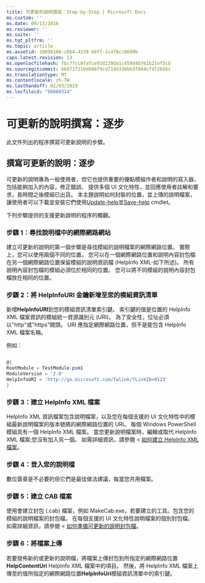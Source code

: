 ```yaml
---
title: 可更新的說明撰寫：Step-by-Step | Microsoft Docs
ms.custom: ''
ms.date: 09/13/2016
ms.reviewer: ''
ms.suite: ''
ms.tgt_pltfrm: ''
ms.topic: article
ms.assetid: 10098160-c6b4-4339-b8ff-2c4f8cc0699b
caps.latest.revision: 13
ms.openlocfilehash: fbc77cc0fafce93d239da1c459d4b761b21ef3cb
ms.sourcegitcommit: b6871f21bd666f9cd71dd336bb3f844cf472b56c
ms.translationtype: MT
ms.contentlocale: zh-TW
ms.lasthandoff: 02/03/2019
ms.locfileid: "56860314"
---
```

# <a name="updatable-help-authoring-step-by-step"></a>可更新的說明撰寫：逐步

此文件列出的程序撰寫可更新說明的步驟。

## <a name="authoring-updatable-help-step-by-step"></a>撰寫可更新的說明：逐步

可更新的說明專為一般使用者，但它也提供重要的優點模組作者和說明的寫入器，包括能夠加入的內容，修正錯誤、 提供多個 UI 文化特性，並回應使用者註解和要求，長時間之後模組已出貨。 本主題說明如何封裝的位置，並上傳的說明檔案，讓使用者可以下載並安裝它們使用[Update-help](/powershell/module/Microsoft.PowerShell.Core/Update-Help)並[Save-help](/powershell/module/Microsoft.PowerShell.Core/Save-Help) cmdlet。

下列步驟提供的支援更新說明的程序的概觀。

### <a name="step-1-find-an-internet-site-for-your-help-files"></a>步驟 1：尋找說明檔中的網際網路網站

建立可更新的說明的第一個步驟是尋找模組的說明檔案的網際網路位置。 實際上，您可以使用兩個不同的位置。 您可以在一個網際網路位置和說明內容封包檔在另一個網際網路位置保留模組的說明資訊檔 (HelpInfo XML-如下所述)。 所有說明內容封包檔的模組必須位於相同的位置。 您可以將不同模組的說明內容封包檔放在相同的位置。

### <a name="step-2-add-a-helpinfouri-key-to-your-module-manifest"></a>步驟 2：將 HelpInfoURI 金鑰新增至您的模組資訊清單

新增**HelpInfoURI**到您的模組資訊清單索引鍵。 索引鍵的值是位置的 HelpInfo XML 檔案資訊的模組統一資源識別元 (URI)。 為了安全性，位址必須以"http"或"https"開頭。 URI 應指定網際網路位置，但不是能包含 HelpInfo XML 檔案名稱。

例如：

```powershell

@{
RootModule = TestModule.psm1
ModuleVersion = '2.0'
HelpInfoURI = 'http://go.microsoft.com/fwlink/?LinkID=0123'
}
```

### <a name="step-3-create-a-helpinfo-xml-file"></a>步驟 3：建立 HelpInfo XML 檔案

HelpInfo XML 資訊檔案包含說明檔案，以及您在每個支援的 UI 文化特性中的模組最新說明檔案的版本號碼的網際網路位置的 URI。 每個 Windows PowerShell 模組具有一個 HelpInfo XML 檔案。 當您更新說明檔案時，編輯或取代 HelpInfo XML 檔案;您沒有加入另一個。 如需詳細資訊，請參閱 <<c0> [ 如何建立 HelpInfo XML 檔案](./how-to-create-a-helpinfo-xml-file.md)。

### <a name="step-4-sign-your-help-files"></a>步驟 4：登入您的說明檔

數位簽章是不必要的但它們是最佳做法建議，每當您共用檔案。

### <a name="step-5-create-cab-files"></a>步驟 5：建立 CAB 檔案

使用會建立封包 (.cab) 檔案，例如 MakeCab.exe，若要建立的工具。包含您的模組的說明檔案的封包檔。 在每個支援的 UI 文化特性說明檔案的個別封包檔。 如需詳細資訊，請參閱 <<c0> [ 如何準備可更新的說明封包檔](./how-to-prepare-updatable-help-cab-files.md)。

### <a name="step-6-upload-your-files"></a>步驟 6：將檔案上傳

若要發佈新的或更新的說明檔，將檔案上傳封包到所指定的網際網路位置**HelpContentUri** HelpInfo XML 檔案中的項目。 然後，將 HelpInfo XML 檔案上傳至的值所指定的網際網路位置**HelpInfoUri**模組資訊清單中的索引鍵。

